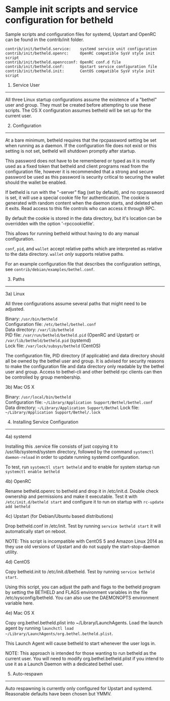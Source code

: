 Sample init scripts and service configuration for betheld
==========================================================

Sample scripts and configuration files for systemd, Upstart and OpenRC
can be found in the contrib/init folder.

    contrib/init/betheld.service:    systemd service unit configuration
    contrib/init/betheld.openrc:     OpenRC compatible SysV style init script
    contrib/init/betheld.openrcconf: OpenRC conf.d file
    contrib/init/betheld.conf:       Upstart service configuration file
    contrib/init/betheld.init:       CentOS compatible SysV style init script

1. Service User
---------------------------------

All three Linux startup configurations assume the existence of a "bethel" user
and group.  They must be created before attempting to use these scripts.
The OS X configuration assumes betheld will be set up for the current user.

2. Configuration
---------------------------------

At a bare minimum, betheld requires that the rpcpassword setting be set
when running as a daemon.  If the configuration file does not exist or this
setting is not set, betheld will shutdown promptly after startup.

This password does not have to be remembered or typed as it is mostly used
as a fixed token that betheld and client programs read from the configuration
file, however it is recommended that a strong and secure password be used
as this password is security critical to securing the wallet should the
wallet be enabled.

If betheld is run with the "-server" flag (set by default), and no rpcpassword is set,
it will use a special cookie file for authentication. The cookie is generated with random
content when the daemon starts, and deleted when it exits. Read access to this file
controls who can access it through RPC.

By default the cookie is stored in the data directory, but it's location can be overridden
with the option '-rpccookiefile'.

This allows for running betheld without having to do any manual configuration.

`conf`, `pid`, and `wallet` accept relative paths which are interpreted as
relative to the data directory. `wallet` *only* supports relative paths.

For an example configuration file that describes the configuration settings,
see `contrib/debian/examples/bethel.conf`.

3. Paths
---------------------------------

3a) Linux

All three configurations assume several paths that might need to be adjusted.

Binary:              `/usr/bin/betheld`  
Configuration file:  `/etc/bethel/bethel.conf`  
Data directory:      `/var/lib/betheld`  
PID file:            `/var/run/betheld/betheld.pid` (OpenRC and Upstart) or `/var/lib/betheld/betheld.pid` (systemd)  
Lock file:           `/var/lock/subsys/betheld` (CentOS)  

The configuration file, PID directory (if applicable) and data directory
should all be owned by the bethel user and group.  It is advised for security
reasons to make the configuration file and data directory only readable by the
bethel user and group.  Access to bethel-cli and other betheld rpc clients
can then be controlled by group membership.

3b) Mac OS X

Binary:              `/usr/local/bin/betheld`  
Configuration file:  `~/Library/Application Support/Bethel/bethel.conf`  
Data directory:      `~/Library/Application Support/Bethel`
Lock file:           `~/Library/Application Support/Bethel/.lock`

4. Installing Service Configuration
-----------------------------------

4a) systemd

Installing this .service file consists of just copying it to
/usr/lib/systemd/system directory, followed by the command
`systemctl daemon-reload` in order to update running systemd configuration.

To test, run `systemctl start betheld` and to enable for system startup run
`systemctl enable betheld`

4b) OpenRC

Rename betheld.openrc to betheld and drop it in /etc/init.d.  Double
check ownership and permissions and make it executable.  Test it with
`/etc/init.d/betheld start` and configure it to run on startup with
`rc-update add betheld`

4c) Upstart (for Debian/Ubuntu based distributions)

Drop betheld.conf in /etc/init.  Test by running `service betheld start`
it will automatically start on reboot.

NOTE: This script is incompatible with CentOS 5 and Amazon Linux 2014 as they
use old versions of Upstart and do not supply the start-stop-daemon utility.

4d) CentOS

Copy betheld.init to /etc/init.d/betheld. Test by running `service betheld start`.

Using this script, you can adjust the path and flags to the betheld program by
setting the BETHELD and FLAGS environment variables in the file
/etc/sysconfig/betheld. You can also use the DAEMONOPTS environment variable here.

4e) Mac OS X

Copy org.bethel.betheld.plist into ~/Library/LaunchAgents. Load the launch agent by
running `launchctl load ~/Library/LaunchAgents/org.bethel.betheld.plist`.

This Launch Agent will cause betheld to start whenever the user logs in.

NOTE: This approach is intended for those wanting to run betheld as the current user.
You will need to modify org.bethel.betheld.plist if you intend to use it as a
Launch Daemon with a dedicated bethel user.

5. Auto-respawn
-----------------------------------

Auto respawning is currently only configured for Upstart and systemd.
Reasonable defaults have been chosen but YMMV.
